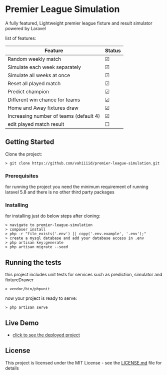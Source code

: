 # Premier League Simulation

A fully featured, Lightweight premier league fixture and result simulator powered by Laravel 

list of features:

| Feature                                  | Status        |
| ---------------------------------------- | ------------- |
| Random weekly match                      | &#9745;       |
| Simulate each week separately            | &#9745;       |
| Simulate all weeks at once               | &#9745;       |
| Reset all played match                   | &#9745;       |
| Predict champion                         | &#9745;       |
| Different win chance for teams           | &#9745;       |
| Home and Away fixtures draw              | &#9745;       |
| Increasing number of teams (default 4)   | &#9745;       |
| edit played match result                 | &#9744;       |

## Getting Started

Clone the project:

```
> git clone https://github.com/vahiiiid/premier-league-simulation.git
```

### Prerequisites

for running the project you need the minimum requirement of running laravel 5.8 and there is no other third party packages


### Installing

for installing just do below steps after cloning:

```
> navigate to premier-league-simulation
> composer install
> php -r "file_exists('.env') || copy('.env.example', '.env');"
> create a mysql database and add your database access in .env
> php artisan key:generate
> php artisan migrate --seed
```


## Running the tests

this project includes unit tests for services such as prediction, simulator and fixtureDrawer

```
> vendor/bin/phpunit
```
now your project is ready to serve:

```
> php artisan serve
```


## Live Demo

* [click to see the deployed project](http://vahidvahedi.ir)


## License

This project is licensed under the MIT License - see the [LICENSE.md](LICENSE.md) file for details

